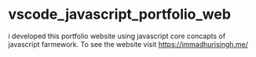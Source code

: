 # vscode_javascript_portfolio_web
i developed this portfolio website using javascript core concapts of javascript  farmework. To see the website visit https://immadhurisingh.me/
